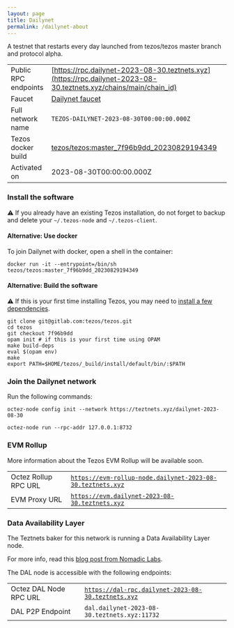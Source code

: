 ```yaml
---
layout: page
title: Dailynet
permalink: /dailynet-about
---
```


A testnet that restarts every day launched from tezos/tezos master branch and protocol alpha.

| | |
|-------|---------------------|
| Public RPC endpoints | [https://rpc.dailynet-2023-08-30.teztnets.xyz](https://rpc.dailynet-2023-08-30.teztnets.xyz/chains/main/chain_id)<br/> |
| Faucet | [Dailynet faucet](https://faucet.dailynet-2023-08-30.teztnets.xyz) |
| Full network name | `TEZOS-DAILYNET-2023-08-30T00:00:00.000Z` |
| Tezos docker build | [tezos/tezos:master_7f96b9dd_20230829194349](https://hub.docker.com/r/tezos/tezos/tags?page=1&ordering=last_updated&name=master_7f96b9dd_20230829194349) |
| Activated on | 2023-08-30T00:00:00.000Z |





### Install the software

⚠️  If you already have an existing Tezos installation, do not forget to backup and delete your `~/.tezos-node` and `~/.tezos-client`.



#### Alternative: Use docker

To join Dailynet with docker, open a shell in the container:

```
docker run -it --entrypoint=/bin/sh tezos/tezos:master_7f96b9dd_20230829194349
```

#### Alternative: Build the software

⚠️  If this is your first time installing Tezos, you may need to [install a few dependencies](https://tezos.gitlab.io/introduction/howtoget.html#setting-up-the-development-environment-from-scratch).

```
git clone git@gitlab.com:tezos/tezos.git
cd tezos
git checkout 7f96b9dd
opam init # if this is your first time using OPAM
make build-deps
eval $(opam env)
make
export PATH=$HOME/tezos/_build/install/default/bin/:$PATH
```

### Join the Dailynet network

Run the following commands:

```
octez-node config init --network https://teztnets.xyz/dailynet-2023-08-30

octez-node run --rpc-addr 127.0.0.1:8732
```


### EVM Rollup

More information about the Tezos EVM Rollup will be available soon.

| | |
|-------|---------------------|
| Octez Rollup RPC URL | [`https://evm-rollup-node.dailynet-2023-08-30.teztnets.xyz`](https://evm-rollup-node.dailynet-2023-08-30.teztnets.xyz/global/block/head) |
| EVM Proxy URL | [`https://evm.dailynet-2023-08-30.teztnets.xyz`](https://evm.dailynet-2023-08-30.teztnets.xyz) |




### Data Availability Layer

The Teztnets baker for this network is running a Data Availability Layer node.

For more info, read this [blog post from Nomadic Labs](https://research-development.nomadic-labs.com/data-availability-layer-tezos.html).

The DAL node is accessible with the following endpoints:

| | |
|-------|---------------------|
| Octez DAL Node RPC URL | [`https://dal-rpc.dailynet-2023-08-30.teztnets.xyz`](https://dal-rpc.dailynet-2023-08-30.teztnets.xyz) |
| DAL P2P Endpoint | `dal.dailynet-2023-08-30.teztnets.xyz:11732` |




